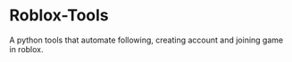 # Roblox-Tools
A python tools that automate following, creating account and joining game in roblox.
